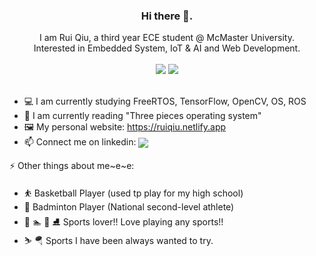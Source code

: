 <div align="center"> 
  <h3>Hi there 👋.</h3>
  I am Rui Qiu, a third year ECE student @ McMaster University.
  <br/> Interested in Embedded System, IoT & AI and Web Development. 
  <br/>
  <br/>
</div>



<div align="center" >
  <a>
<img src="https://github-readme-stats-nine-sigma-89.vercel.app/api?username=rruiqiu&theme=tokyonight&hide=contribs,issues" />
  </a>
  
  <a>
<img src="https://github-readme-stats-nine-sigma-89.vercel.app/api/top-langs/?username=rruiqiu&theme=tokyonight&layout=compact&exclude_repo=FreeRTOS"/> 
  </a>
</div>

<br/>

* 💻 I am currently studying FreeRTOS, TensorFlow, OpenCV, OS, ROS
* 📖 I am currently reading "Three pieces operating system"
* 🖼️ My personal website: https://ruiqiu.netlify.app
* 📫 Connect me on linkedin: <a href="https://www.linkedin.com/in/rruiqiu/">
    <img align="center" src="https://img.shields.io/badge/LinkedIn-Profile-informational?style=social&logo=linkedin&logoColor=blue&label=/in/rui-qiu"/>

</a>


⚡️ Other things about me~e~e:
* ⛹️‍ Basketball Player (used tp play for my high school)
* 🏸 Badminton Player (National second-level athlete)
* 🏓 🏊 🏒 ⛸️ Sports lover!! Love playing any sports!!
* ⛷️ 🪂 Sports I have been always wanted to try.

